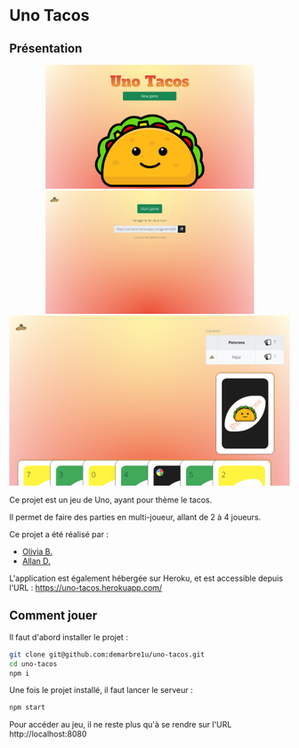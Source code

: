 # Uno Tacos

## Présentation

<p align="center">
  <img src="https://github.com/demarbre1u/uno-tacos/blob/main/docs/screens/screen01.png?raw=true" width="375" title="Capture d'écran Uno Tacos" alt="Capture d'écran Uno Tacos">
  <img src="https://github.com/demarbre1u/uno-tacos/blob/main/docs/screens/screen02.png?raw=true" width="375" title="Capture d'écran Uno Tacos" alt="Capture d'écran Uno Tacos">

  <img src="https://github.com/demarbre1u/uno-tacos/blob/main/docs/screens/screen03.png?raw=true" width="750" title="Capture d'écran Uno Tacos" alt="Capture d'écran Uno Tacos">
</p>


Ce projet est un jeu de Uno, ayant pour thème le tacos.

Il permet de faire des parties en multi-joueur, allant de 2 à 4 joueurs.

Ce projet a été réalisé par :

 - [Olivia B.](https://github.com/OliviaB14)
 - [Allan D.](https://github.com/demarbre1u)

L'application est également hébergée sur Heroku, et est accessible depuis l'URL : https://uno-tacos.herokuapp.com/

## Comment jouer

Il faut d'abord installer le projet : 

```bash
git clone git@github.com:demarbre1u/uno-tacos.git
cd uno-tacos
npm i
```

Une fois le projet installé, il faut lancer le serveur : 

```bash
npm start
```

Pour accéder au jeu, il ne reste plus qu'à se rendre sur l'URL http://localhost:8080

